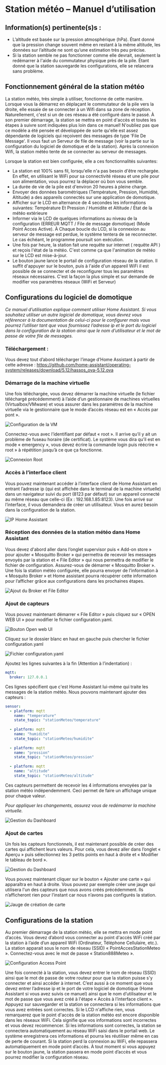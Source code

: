 # Station météo – Manuel d’utilisation
## Information(s) pertinente(s)s :
- L’altitude est basée sur la pression atmosphérique (hPa). Étant donné que la pression change souvent même en restant à la même altitude, les données sur l’altitude ne sont qu’une estimation très peu précise.
- Si la station semble ne pas fonctionner comme elle devrait, seulement la redémarrer à l'aide du commutateur physique près de la pile. Étant donné que la station sauvegarde les configurations, elle se relancera sans problème.

## Fonctionnement général de la station météo
La station météo, très simple à utiliser, fonctionne de cette manière. Lorsque vous la démarrez en déplaçant le commutateur de la pile vers la droite, elle essaie de se connecter à un Wifi dans sa zone de réception. Naturellement, c'est si un de ces réseau a été configuré dans le passé. À son premier démarrage, la station se mettra en point d'accès et toutes les étapes à suivre sont indiquées plus loin dans ce manuel! N'oubliez pas que ce modèle a été pensée et développée de sorte qu'elle est assez dépendante de logiciels qui reçoivent des messages de type 'File De Message'. Il vous faut un Serveur de file de message (voir la partie sur la configuration du logiciel de domotique et de la station). Après la connexion Wifi, la station météo tente de se connecter au serveur de messages.

Lorsque la station est bien configurée, elle a ces fonctionnalités suivantes:
- La station est 100% sans fil, lorsqu'elle n'a pas besoin d'être rechargée. En effet, en utilisant le WiFi pour sa connectivité réseau et une pile pour son alimentation, vous pourrez la déplacer où bon vous semble.
- La durée de vie de la pile est d'environ 20 heures à pleine charge.
- Envoyer des données barométriques (Température, Pression, Humidité, Altitude) a des appareils connectés sur une application de domotique.
- Afficher sur le LCD en alternance de 4 secondes les informations suivantes: Température Et Pression / Humidite et Altitude / État de la météo extérieure 
- Informer via le LCD de quelques informations au niveau de la configuration (ERREUR MQTT / File de message domotique) (Mode Point Acces Active). À Chaque boucle du LCD, si la connexion au serveur de message est perdue, le système tentera de se reconnecter. Le cas échéant, le programme poursuit son exécution.
- Une fois par heure, la station fait une requête sur internet ( requête API ) et reçois l'état de la météo. C'est comme ça que l'animation de météo sur le LCD est mise-à-jour.
- Le bouton jaune lance le portail de configuration réseau de la station. Il suffit d'appuyer sur le bouton, puis à l'aide d'un appareil WiFi il est possible de se connecter et de reconfigurer tous les paramètres réseaux nécessaires. C'est la façon la plus simple et sur demande de modifier vos paramètres réseaux (WiFi et Serveur)

## Configurations du logiciel de domotique
*Ce manuel d’utilisation explique comment utiliser Home Assistant. Si vous souhaitez utiliser un autre logiciel de domotique, vous devrez vous référencer à la documentation de celui-ci pour le configurer mais vous pourrez l’utiliser tant que vous fournissez l’adresse ip et le port du logiciel dans la configuration de la station ainsi que le nom d’utilisateur et le mot de passe de votre file de messages.*

### Téléchargement :
Vous devez tout d’abord télécharger l’image d’Home Assistant à partir de cette adresse : https://github.com/home-assistant/operating-system/releases/download/5.12/hassos_ova-5.12.ova

### Démarrage de la machine virtuelle
Une fois téléchargée, vous devez démarrer la machine virtuelle (le fichier téléchargé précédemment) à l’aide d’un gestionnaire de machines virtuelles (Virtualbox/VMware) et vous assurer dans les paramètres de la machine virtuelle via le gestionnaire que le mode d’accès réseau est en « Accès par pont ». 

![Configuration de la VM](Images/ConfigurationVM.png)

Connectez-vous avec l’identifiant par défaut « root ». Il arrive qu’il y ait un problème de fuseau horaire (de certificat). Le système vous dira qu’il est en mode « emergency », vous devez écrire la commande login puis réécrire « root » à répétition jusqu’à ce que ça fonctionne.

![Connexion Root](Images/ConnexionRoot.png)

### Accès à l’interface client
Vous pouvez maintenant accéder à l’interface client de Home Assistant en entrant l’adresse ip (qui est affichée dans le terminal de la machine virtuelle) dans un navigateur suivi du port (8123 par défaut) sur un appareil connecté au même réseau que celle-ci (Ex : 192.168.1.85:8123). Une fois arrivé sur l’interface, il vous demandera de créer un utilisateur. Vous en aurez besoin dans la configuration de la station.

![IP Home Assistant](Images/IP_HomeAssistant.png)

### Réception des données de la station météo dans Home Assistant
Vous devez d'abord aller dans l’onglet supervisor puis « Add-on store » pour ajouter « Mosquitto Broker » qui permettra de recevoir les messages envoyés par la station et « File Editor » qui nous permettra de modifier le fichier de configuration. Assurez-vous de démarrer « Mosquitto Broker ». Une fois la station météo configurée, elle pourra envoyer de l’information à « Mosquito Broker » et Home assistant pourra récupérer cette information pour l’afficher grâce aux configurations dans les prochaines étapes.

![Ajout du Broker et File Editor](Images/InstallBrokerFileEditor.png)

### Ajout de capteurs
Vous pouvez maintenant démarrer « File Editor » puis cliquez sur « OPEN WEB UI » pour modifier le fichier configuration.yaml.

![Bouton Open web UI](Images/WebUIButton.png)

Cliquez sur le dossier blanc en haut en gauche puis chercher le fichier configuration.yaml 

![Fichier configuration.yaml](Images/Config.yaml.png)

 Ajoutez les lignes suivantes à la fin (Attention à l’indentation) :

```yaml
mqtt:
  broker: 127.0.0.1
```

Ces lignes spécifient que c'est Home Assistant lui-même qui traite les messages de la station météo. Nous pouvons maintenant ajouter des capteurs :

```yaml
sensor:
  - platform: mqtt
    name: "temperature"
    state_topic: "stationMeteo/temperature"
    
  - platform: mqtt
    name: "humidite"
    state_topic: "stationMeteo/humidite"
    
  - platform: mqtt
    name: "pression"
    state_topic: "stationMeteo/pression"
    
  - platform: mqtt
    name: "altitude"
    state_topic: "stationMeteo/altitude"
```

Ces capteurs permettent de recevoir les 4 informations envoyées par la station météo indépendemment. Ceci permet de faire un affichage unique pour chaque valeur.

*Pour appliquer les changements, assurez vous de redémarrer la machine virtuelle.*

![Gestion du Dashboard](Images/RedemarrerServeur.png)

### Ajout de cartes
Un fois les capteurs fonctionnels, il est maintenant possible de créer des cartes qui affichent leurs valeurs. Pour cela, vous devez aller dans l’onglet « Aperçu » puis sélectionnez les 3 petits points en haut à droite et « Modifier le tableau de bord ».

![Gestion du Dashboard](Images/DashboardGestion.png)

Vous pouvez maintenant cliquer sur le bouton « Ajouter une carte » qui apparaîtra en haut à droite. Vous pouvez par exemple créer une jauge qui utilisera l'un des capteurs que nous avons créés précédemment. Ils n’afficheront rien pour l’instant car nous n’avons pas configurés la station.

![Jauge de création de carte](Images/JaugeCreation.png)

## Configurations de la station
Au premier démarrage de la station météo, elle se mettra en mode point d’accès. Vous devez d’abord vous connecter au point d'accès WiFi créé par la station à l’aide d’un appareil WiFi (Ordinateur, Téléphone Cellulaire, etc.). La station apparait sous le nom de réseau (SSID) « PointAccesStationMeteo ». Connectez-vous avec le mot de passe « Station888Meteo ».

![Configuration Access Point](Images/ConfigurationAccessPoint.png)

Une fois connecté à la station, vous devez entrer le nom de réseau (SSID) ainsi que le mot de passe de votre routeur pour que la station puisse s'y connecter et ainsi accéder à internet. C’est aussi à ce moment que vous devez entrer l’adresse ip et le port de votre logiciel de domotique (Home Assistant si vous avez suivis ce manuel) ainsi que le nom d’utilisateur et le mot de passe que vous avez créé à l'étape « Accès à l’interface client ». Appuyez sur sauvegarder et la station se connectera si les informations que vous avez entrées sont correctes. Si le LCD n'affiche rien, vous remarquerez que le point d'accès de la station météo est encore disponible dans les réseaux WiFi. Cela signifie que vos informations sont incorrectes et vous devez recommencer. Si les informations sont correctes, la station se connectera automatiquement au réseau WiFi saisi dans le portail web. Le système enregistrera ces informations et pourra les réutiliser même en cas de perte de courant. Si la station perd la connexion au WiFi, elle repassera automatiquement en mode point d’accès. À tout moment si vous appuyez sur le bouton jaune, la station passera en mode point d’accès et vous pourrez modifier la configuration réseau.